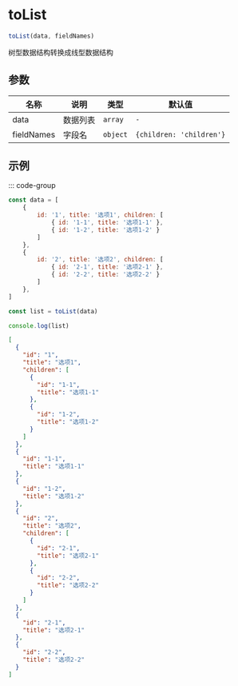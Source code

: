# toList

```js :no-line-numbers
toList(data, fieldNames)
```

树型数据结构转换成线型数据结构

## 参数

| 名称              | 说明       | 类型        | 默认值                      |
|-----------------|----------|-----------|--------------------------|
| data            | 数据列表     | `array`   | `-`                      |
| fieldNames      | 字段名      | `object`  | `{children: 'children'}` |

## 示例

::: code-group

```js [示例]
const data = [
    {
        id: '1', title: '选项1', children: [
            { id: '1-1', title: '选项1-1' },
            { id: '1-2', title: '选项1-2' }
        ]
    },
    {
        id: '2', title: '选项2', children: [
            { id: '2-1', title: '选项2-1' },
            { id: '2-2', title: '选项2-2' }
        ]
    },
]

const list = toList(data)

console.log(list)
```

```json [输出]
[
  {
    "id": "1",
    "title": "选项1",
    "children": [
      {
        "id": "1-1",
        "title": "选项1-1"
      },
      {
        "id": "1-2",
        "title": "选项1-2"
      }
    ]
  },
  {
    "id": "1-1",
    "title": "选项1-1"
  },
  {
    "id": "1-2",
    "title": "选项1-2"
  },
  {
    "id": "2",
    "title": "选项2",
    "children": [
      {
        "id": "2-1",
        "title": "选项2-1"
      },
      {
        "id": "2-2",
        "title": "选项2-2"
      }
    ]
  },
  {
    "id": "2-1",
    "title": "选项2-1"
  },
  {
    "id": "2-2",
    "title": "选项2-2"
  }
]
```

